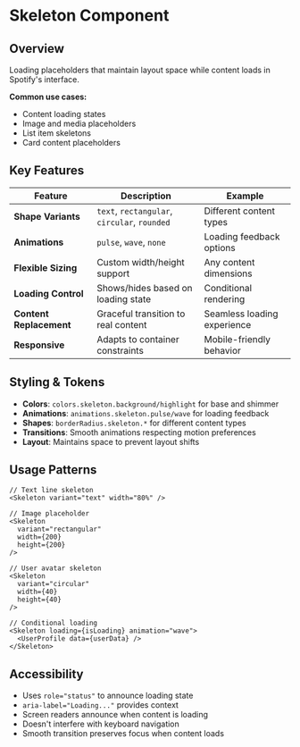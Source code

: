 # Skeleton Component

## Overview
Loading placeholders that maintain layout space while content loads in Spotify's interface.

**Common use cases:**
- Content loading states
- Image and media placeholders
- List item skeletons
- Card content placeholders

## Key Features

| Feature | Description | Example |
|---------|-------------|---------|
| **Shape Variants** | `text`, `rectangular`, `circular`, `rounded` | Different content types |
| **Animations** | `pulse`, `wave`, `none` | Loading feedback options |
| **Flexible Sizing** | Custom width/height support | Any content dimensions |
| **Loading Control** | Shows/hides based on loading state | Conditional rendering |
| **Content Replacement** | Graceful transition to real content | Seamless loading experience |
| **Responsive** | Adapts to container constraints | Mobile-friendly behavior |

## Styling & Tokens

- **Colors**: `colors.skeleton.background/highlight` for base and shimmer
- **Animations**: `animations.skeleton.pulse/wave` for loading feedback
- **Shapes**: `borderRadius.skeleton.*` for different content types
- **Transitions**: Smooth animations respecting motion preferences
- **Layout**: Maintains space to prevent layout shifts

## Usage Patterns

```tsx
// Text line skeleton
<Skeleton variant="text" width="80%" />

// Image placeholder
<Skeleton 
  variant="rectangular" 
  width={200} 
  height={200} 
/>

// User avatar skeleton
<Skeleton 
  variant="circular" 
  width={40} 
  height={40} 
/>

// Conditional loading
<Skeleton loading={isLoading} animation="wave">
  <UserProfile data={userData} />
</Skeleton>
```

## Accessibility

- Uses `role="status"` to announce loading state
- `aria-label="Loading..."` provides context
- Screen readers announce when content is loading
- Doesn't interfere with keyboard navigation
- Smooth transition preserves focus when content loads 